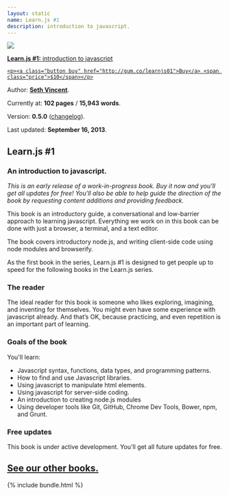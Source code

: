 ```yaml
---
layout: static
name: Learn.js #1
description: introduction to javascript.
---
```


<div id="book">
  <a href="http://gum.co/learnjs01">
    <img src="{{ site.baseurl }}/img/books/learnjs-01-intro.png" />
    <p><strong>Learn.js #1:</strong> introduction to javascript</p>

    <p><a class="button buy" href="http://gum.co/learnjs01">Buy</a> <span class="price">$10</span></p>
  </a>
  <div id="meta">
    <p>Author: <b><a href="http://sethvincent.com" target="_blank">Seth Vincent</a></b>.</p>
    <p>Currently at: <b>102 pages</b> / <b>15,943 words</b>.</p>
    <p>Version: <b>0.5.0</b> (<a href="#changelog">changelog</a>).</p>
    <p>Last updated: <b>September 16, 2013</b>.</p>
  </div>
</div>

## Learn.js #1
### An introduction to javascript.

_This is an early release of a work-in-progress book. Buy it now and you'll get all updates for free! You'll also be able to help guide the direction of the book by requesting content additions and providing feedback._

This book is an introductory guide, a conversational and low-barrier approach to learning javascript. Everything we work on in this book can be done with just a browser, a terminal, and a text editor.

The book covers introductory node.js, and writing client-side code using node modules and browserify.

As the first book in the series, Learn.js #1 is designed to get people up to speed for the following books in the Learn.js series.

### The reader
The ideal reader for this book is someone who likes exploring, imagining, and inventing for themselves. You might even have some experience with javascript already. And that’s OK, because practicing, and even repetition is an important part of learning.


### Goals of the book
You'll learn:  
- Javascript syntax, functions, data types, and programming patterns.
- How to find and use Javascript libraries.
- Using javascript to manipulate html elements.
- Using javascript for server-side coding.
- An introduction to creating node.js modules
- Using developer tools like Git, GitHub, Chrome Dev Tools, Bower, npm, and Grunt.


### Free updates
This book is under active development. You'll get all future updates for free.


<section id="introduction">
  <div class="container">
    <div class="inner-wrapper">
      <h2><a href="{{ site.baseurl }}/books">See our other books.</a></h2>
      {% include bundle.html %}
    </div>
  </div>
</section>